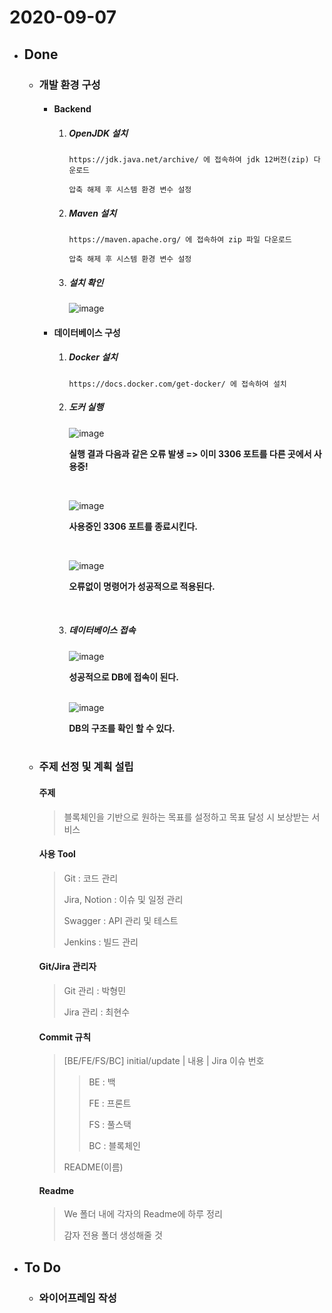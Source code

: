 # 2020-09-07

- ## Done

  - ### 개발 환경 구성

    - #### Backend

      1. ##### OpenJDK 설치

         ```
         https://jdk.java.net/archive/ 에 접속하여 jdk 12버전(zip) 다운로드
         
         압축 해제 후 시스템 환경 변수 설정
         ```

      2. ##### Maven 설치

         ```
         https://maven.apache.org/ 에 접속하여 zip 파일 다운로드
         
         압축 해제 후 시스템 환경 변수 설정
         ```

      3. ##### 설치 확인

         ![image](https://user-images.githubusercontent.com/22046757/92393660-2d25ee80-f15b-11ea-8298-83310d0f3ff8.png)

    - #### 데이터베이스 구성

      1. ##### Docker 설치

         ```
         https://docs.docker.com/get-docker/ 에 접속하여 설치
         ```

      2. ##### 도커 실행

         ![image](https://user-images.githubusercontent.com/22046757/92394128-f0a6c280-f15b-11ea-9f4a-f9579574f5be.png)

         **실행 결과 다음과 같은 오류 발생 => 이미 3306 포트를 다른 곳에서 사용중!**

         <br>

         ![image](https://user-images.githubusercontent.com/22046757/92394260-2d72b980-f15c-11ea-93e0-49afc68e143b.png)

         **사용중인 3306 포트를 종료시킨다.**
        
         <br>
            
         ![image](https://user-images.githubusercontent.com/22046757/92394347-585d0d80-f15c-11ea-889d-62263c0fc887.png)

         **오류없이 명령어가 성공적으로 적용된다.**
        <br>

      3. ##### 데이터베이스 접속

         ![image](https://user-images.githubusercontent.com/22046757/92394557-b4c02d00-f15c-11ea-9f05-e75c8db6a8d1.png)

         **성공적으로 DB에 접속이 된다.**
         <br> <br>

         ![image](https://user-images.githubusercontent.com/22046757/92394620-d3262880-f15c-11ea-8693-41f3303cdc80.png)

         **DB의 구조를 확인 할 수 있다.** 
         <br>
         ​	

  - ### 주제 선정 및 계획 설립

    ####  주제

    >  블록체인을 기반으로 원하는 목표를 설정하고 목표 달성 시 보상받는 서비스

    ####  사용 Tool

    > Git : 코드 관리
    >
    > Jira, Notion : 이슈 및 일정 관리 
    >
    > Swagger : API 관리 및 테스트
    >
    > Jenkins : 빌드 관리

    ####  Git/Jira 관리자

    > Git 관리 : 박형민
    >
    > Jira 관리 : 최현수

    ####  Commit 규칙

    > [BE/FE/FS/BC] initial/update | 내용 | Jira 이슈 번호
    >
    > > BE : 백
    > >
    > > FE : 프론트
    > >
    > > FS : 풀스택
    > >
    > > BC : 블록체인
    >
    > README(이름)

    ####  Readme

    > We 폴더 내에 각자의 Readme에 하루 정리
    >
    > 감자 전용 폴더 생성해줄 것

    

- ## To Do

  - ### 와이어프레임 작성

